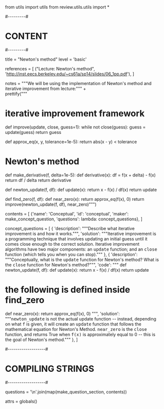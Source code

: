 from utils import utils
from review.utils.utils import *

#---------#
# CONTENT #
#---------#

title = "Newton's method"
level = 'basic'

references = [
    ("Lecture: Newton's method",
        'http://inst.eecs.berkeley.edu/~cs61a/sp14/slides/06_1pp.pdf'),
]

notes = """We will be using the implementation of Newton's method and
iterative improvement from lecture:""" + \
prettify("""
# iterative improvement framework

def improve(update, close, guess=1):
    while not close(guess):
        guess = update(guess)
    return guess

def approx_eq(x, y, tolerance=1e-5):
    return abs(x - y) < tolerance

# Newton's method

def make_derivative(f, delta=1e-5):
    def derivative(x):
        df = f(x + delta) - f(x)
        return df / delta
    return derivative

def newton_update(f, df):
    def update(x):
        return x - f(x) / df(x)
    return update

def find_zero(f, df):
    def near_zero(x):
        return approx_eq(f(x), 0)
    return improve(newton_update(f, df), near_zero)""")



contents = [
        {'name': 'Conceptual',
         'id': 'conceptual',
         'maker': make_concept_question,
         'questions': lambda: concept_questions},
]

concept_questions = [
    {
        'description': """Describe what iterative improvement is and
        how it works.""",
        'solution': """Iterative improvement is a programming
        technique that involves updating an initial guess until it
        comes close enough to the correct solution. Iterative
        improvement algorithms have two major components: an
        <tt>update</tt> function; and an <tt>close</tt> function
        (which tells you when you can stop)."""
    },
    {
        'description': """Conceptually, what is the <tt>update</tt>
        function for Newton's method? What is the <tt>close</tt>
        function for Newton's method?""",
        'code': """
def newton_update(f, df):
    def update(x):
        return x - f(x) / df(x)
    return update

# the following is defined inside find_zero
def near_zero(x):
    return approx_eq(f(x), 0)
""",
    'solution': """<tt>newton_update</tt> is not the actual update
    function -- instead, depending on what <tt>f</tt> is given, it
    will create an <tt>update</tt> function that follows the
    mathematical equation for Newton's Method.
    <tt>near_zero</tt> is the <tt>close</tt> function, and
    returns True when <tt>f(x)</tt> is approximately equal to 0 --
    this is the goal of Newton's method."""
    },
]


#-------------------#
# COMPILING STRINGS #
#-------------------#

questions = '\n'.join(map(make_question_section, contents))

attrs = globals()

